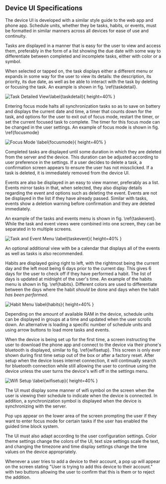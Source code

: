 ## Device UI Specifications
The device UI is developed with a similar style guide to the web app and phone app. Schedule units, whether they be tasks, habits, or events, must be formatted in similar manners across all devices for ease of use and continuity.

Tasks are displayed in a manner that is easy for the user to view and access them, preferably in the form of a list showing the due date with some way to differentiate between completed and incomplete tasks, either with color or a symbol. 

When selected or tapped on, the task displays either a different menu or expands in some way for the user to view its details: the description, its priority, its due date, as well as be able to interact with the task by deleting or focusing the task. An example is shown in fig. \ref{taskdetail}.

![Task Detailed View\label{taskdetail}](taskTile.png){ height=40% }

Entering focus mode halts all synchronization tasks so as to save on battery and displays the current date and time, a timer that counts down for the task, and options for the user to exit out of focus mode, restart the timer, or set the current focused task to complete. The timer for this focus mode can be changed in the user settings. An example of focus mode is shown in fig. \ref{focusmode}

![Focus Mode \label{focusmode}](focusTile.png){ height=40% }

Completed tasks are displayed until some duration in which they are deleted from the server and the device. This duration can be adjusted according to user preference in the settings. If a user decides to delete a task, a confirmation screen appears to ensure the user has not missclicked. If a task is deleted, it is immediately removed from the device UI. 

Events are also be displayed in an easy to view manner, preferably as a list. Events mirror tasks in that, when selected, they also display details regarding the event and options such as deleting the event. Events are not be displayed in the list if they have already passed. Similar with tasks, events show a deletion warning before confirmation and they are deleted immediately.

An example of the tasks and events menu is shown in fig. \ref{taskevent}. While the task and event views were combined into one screen, they can be separated in to multiple screens.

![Task and Event Menu \label{taskevent}](taskEvent.png){ height=40% }

An optional additional view with be a calendar that displays all of the events as well as tasks is also recommended.

Habits are displayed going right to left, with the rightmost being the current day and the left most being 6 days prior to the current day. This gives 6 days for the user to check off if they have performed a habit. The list of days is updated at midnight of the user's time. An example of the habits menu is shown in fig. \ref{habits}. Different colors are used to differentiate between the days where the habit _should_ be done and days when the habit _has been performed_.

![Habit Menu \label{habits}](habitTile.png){ height=40% }

Depending on the amount of available RAM in the device, schedule units can be displayed in groups at a time and updated when the user scrolls down. An alternative is loading a specific number of schedule units and using arrow buttons to load more tasks and events.

When the device is being set up for the first time, a screen instructing the user to download the phone app and connect to the device via their phone's bluetooth is displayed, similar to fig. \ref{wifisetup}. This screen is only ever shown during first time setup out of the box or after a factory reset. After setup when the device loses internet connection, it will continually search for bluetooth connection while still allowing the user to continue using the device unless the user turns the device's wifi off in the settings menu.

![Wifi Setup \label{wifisetup}](wifi_setup.png){ height=40% }

The UI must display some manner of wifi symbol on the screen when the user is viewing their schedule to indicate when the device is connected. In addition, a synchronization symbol is displayed when the device is synchronizing with the server. 

Pop ups appear on the lower area of the screen prompting the user if they want to enter focus mode for certain tasks if the user has enabled the guided time block system.

The UI must also adapt according to the user configuration settings. Color theme settings change the colors of the UI, text size settings scale the text, and changing the timezone and time display settings change the time values on the device appropriately. 

Whenever a user tries to add a device to their account, a pop up will appear on the screen stating "User <username> is trying to add this device to their account." with two buttons allowing the user to confirm that this is them or to reject the addition.
